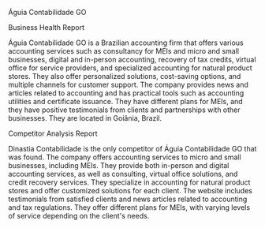 Águia Contabilidade GO

Business Health Report

Águia Contabilidade GO is a Brazilian accounting firm that offers various accounting services such as consultancy for MEIs and micro and small businesses, digital and in-person accounting, recovery of tax credits, virtual office for service providers, and specialized accounting for natural product stores. They also offer personalized solutions, cost-saving options, and multiple channels for customer support. The company provides news and articles related to accounting and has practical tools such as accounting utilities and certificate issuance. They have different plans for MEIs, and they have positive testimonials from clients and partnerships with other businesses. They are located in Goiânia, Brazil.

Competitor Analysis Report

Dinastia Contabilidade is the only competitor of Águia Contabilidade GO that was found. The company offers accounting services to micro and small businesses, including MEIs. They provide both in-person and digital accounting services, as well as consulting, virtual office solutions, and credit recovery services. They specialize in accounting for natural product stores and offer customized solutions for each client. The website includes testimonials from satisfied clients and news articles related to accounting and tax regulations. They offer different plans for MEIs, with varying levels of service depending on the client's needs.